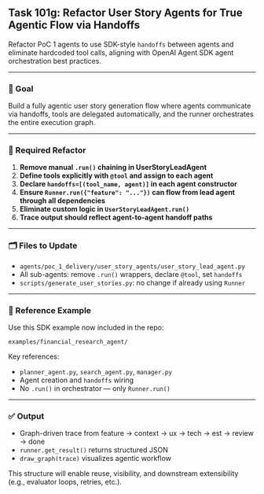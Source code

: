 ## Task 101g: Refactor User Story Agents for True Agentic Flow via Handoffs

Refactor PoC 1 agents to use SDK-style `handoffs` between agents and eliminate hardcoded tool calls, aligning with OpenAI Agent SDK agent orchestration best practices.

---

### 🎯 Goal
Build a fully agentic user story generation flow where agents communicate via handoffs, tools are delegated automatically, and the runner orchestrates the entire execution graph.

---

### 🧱 Required Refactor

1. **Remove manual `.run()` chaining in UserStoryLeadAgent**
2. **Define tools explicitly with `@tool` and assign to each agent**
3. **Declare `handoffs=[(tool_name, agent)]` in each agent constructor**
4. **Ensure `Runner.run({"feature": "..."})` can flow from lead agent through all dependencies**
5. **Eliminate custom logic in `UserStoryLeadAgent.run()`**
6. **Trace output should reflect agent-to-agent handoff paths**

---

### 🗂️ Files to Update
- `agents/poc_1_delivery/user_story_agents/user_story_lead_agent.py`
- All sub-agents: remove `.run()` wrappers, declare `@tool`, set `handoffs`
- `scripts/generate_user_stories.py`: no change if already using `Runner`

---

### 🧠 Reference Example
Use this SDK example now included in the repo:
```
examples/financial_research_agent/
```
Key references:
- `planner_agent.py`, `search_agent.py`, `manager.py`
- Agent creation and `handoffs` wiring
- No `.run()` in orchestrator — only `Runner.run()`

---

### ✅ Output
- Graph-driven trace from feature → context → ux → tech → est → review → done
- `runner.get_result()` returns structured JSON
- `draw_graph(trace)` visualizes agentic workflow

This structure will enable reuse, visibility, and downstream extensibility (e.g., evaluator loops, retries, etc.).